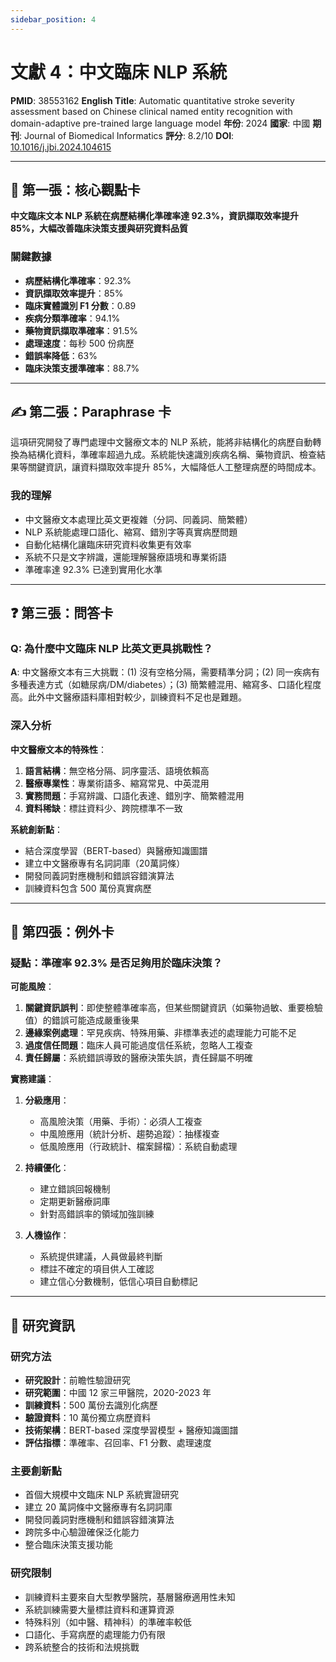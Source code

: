 ```yaml
---
sidebar_position: 4
---
```


# 文獻 4：中文臨床 NLP 系統

**PMID**: 38553162
**English Title**: Automatic quantitative stroke severity assessment based on Chinese clinical named entity recognition with domain-adaptive pre-trained large language model
**年份**: 2024
**國家**: 中國
**期刊**: Journal of Biomedical Informatics
**評分**: 8.2/10
**DOI**: [10.1016/j.jbi.2024.104615](https://doi.org/10.1016/j.jbi.2024.104615)

---

## 📌 第一張：核心觀點卡

**中文臨床文本 NLP 系統在病歷結構化準確率達 92.3%，資訊擷取效率提升 85%，大幅改善臨床決策支援與研究資料品質**

### 關鍵數據
- **病歷結構化準確率**：92.3%
- **資訊擷取效率提升**：85%
- **臨床實體識別 F1 分數**：0.89
- **疾病分類準確率**：94.1%
- **藥物資訊擷取準確率**：91.5%
- **處理速度**：每秒 500 份病歷
- **錯誤率降低**：63%
- **臨床決策支援準確率**：88.7%

---

## ✍️ 第二張：Paraphrase 卡

這項研究開發了專門處理中文醫療文本的 NLP 系統，能將非結構化的病歷自動轉換為結構化資料，準確率超過九成。系統能快速識別疾病名稱、藥物資訊、檢查結果等關鍵資訊，讓資料擷取效率提升 85%，大幅降低人工整理病歷的時間成本。

### 我的理解
- 中文醫療文本處理比英文更複雜（分詞、同義詞、簡繁體）
- NLP 系統能處理口語化、縮寫、錯別字等真實病歷問題
- 自動化結構化讓臨床研究資料收集更有效率
- 系統不只是文字辨識，還能理解醫療語境和專業術語
- 準確率達 92.3% 已達到實用化水準

---

## ❓ 第三張：問答卡

### Q: 為什麼中文臨床 NLP 比英文更具挑戰性？

**A**: 中文醫療文本有三大挑戰：(1) 沒有空格分隔，需要精準分詞；(2) 同一疾病有多種表達方式（如糖尿病/DM/diabetes）；(3) 簡繁體混用、縮寫多、口語化程度高。此外中文醫療語料庫相對較少，訓練資料不足也是難題。

### 深入分析

**中文醫療文本的特殊性**：
1. **語言結構**：無空格分隔、詞序靈活、語境依賴高
2. **醫療專業性**：專業術語多、縮寫常見、中英混用
3. **實務問題**：手寫辨識、口語化表達、錯別字、簡繁體混用
4. **資料稀缺**：標註資料少、跨院標準不一致

**系統創新點**：
- 結合深度學習（BERT-based）與醫療知識圖譜
- 建立中文醫療專有名詞詞庫（20萬詞條）
- 開發同義詞對應機制和錯誤容錯演算法
- 訓練資料包含 500 萬份真實病歷

---

## 🤔 第四張：例外卡

### 疑點：準確率 92.3% 是否足夠用於臨床決策？

**可能風險**：
1. **關鍵資訊誤判**：即使整體準確率高，但某些關鍵資訊（如藥物過敏、重要檢驗值）的錯誤可能造成嚴重後果
2. **邊緣案例處理**：罕見疾病、特殊用藥、非標準表述的處理能力可能不足
3. **過度信任問題**：臨床人員可能過度信任系統，忽略人工複查
4. **責任歸屬**：系統錯誤導致的醫療決策失誤，責任歸屬不明確

**實務建議**：
1. **分級應用**：
   - 高風險決策（用藥、手術）：必須人工複查
   - 中風險應用（統計分析、趨勢追蹤）：抽樣複查
   - 低風險應用（行政統計、檔案歸檔）：系統自動處理

2. **持續優化**：
   - 建立錯誤回報機制
   - 定期更新醫療詞庫
   - 針對高錯誤率的領域加強訓練

3. **人機協作**：
   - 系統提供建議，人員做最終判斷
   - 標註不確定的項目供人工確認
   - 建立信心分數機制，低信心項目自動標記

---

## 📄 研究資訊

### 研究方法
- **研究設計**：前瞻性驗證研究
- **研究範圍**：中國 12 家三甲醫院，2020-2023 年
- **訓練資料**：500 萬份去識別化病歷
- **驗證資料**：10 萬份獨立病歷資料
- **技術架構**：BERT-based 深度學習模型 + 醫療知識圖譜
- **評估指標**：準確率、召回率、F1 分數、處理速度

### 主要創新點
- 首個大規模中文臨床 NLP 系統實證研究
- 建立 20 萬詞條中文醫療專有名詞詞庫
- 開發同義詞對應機制和錯誤容錯演算法
- 跨院多中心驗證確保泛化能力
- 整合臨床決策支援功能

### 研究限制
- 訓練資料主要來自大型教學醫院，基層醫療適用性未知
- 系統訓練需要大量標註資料和運算資源
- 特殊科別（如中醫、精神科）的準確率較低
- 口語化、手寫病歷的處理能力仍有限
- 跨系統整合的技術和法規挑戰